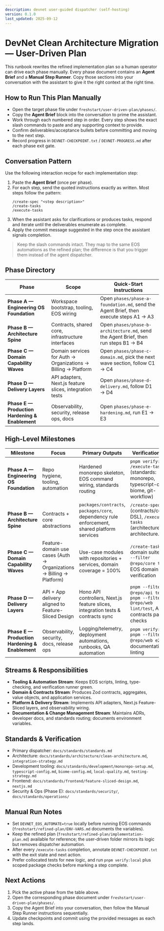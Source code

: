 ```yaml
---
description: devnet user-guided dispatcher (self-hosting)
version: 0.1.0
last_updated: 2025-09-12
---
```


# DevNet Clean Architecture Migration — User-Driven Plan

This runbook rewrites the refined implementation plan so a human operator can drive each phase manually. Every phase document contains an **Agent Brief** and a **Manual Step Runner**. Copy those sections into your conversation with the assistant to give it the right context at the right time.

## How to Run This Plan Manually
- Open the target phase file under `freshstart/user-driven-plan/phases/`.
- Copy the **Agent Brief** block into the conversation to prime the assistant.
- Work through each numbered step in order. Every step shows the exact slash commands to paste and any supporting context to provide.
- Confirm deliverables/acceptance bullets before committing and moving to the next step.
- Record progress in `DEVNET-CHECKPOINT.txt` / `DEVNET-PROGRESS.md` after each phase exit gate.

## Conversation Pattern
Use the following interaction recipe for each implementation step:
1. Paste the **Agent Brief** (once per phase).
2. For each step, send the quoted instructions exactly as written. Most steps follow the pattern:
   ```
   /create-spec "<step description>"
   /create-tasks
   /execute-tasks
   ```
3. When the assistant asks for clarifications or produces tasks, respond and iterate until the deliverables enumerate as complete.
4. Apply the commit message suggested in the step once the assistant signals completion.

> Keep the slash commands intact. They map to the same EOS automations as the refined plan; the difference is that you trigger them instead of the agent dispatcher.

## Phase Directory
| Phase | Scope | Quick-Start Instructions |
|-------|-------|--------------------------|
| **Phase A — Engineering OS Foundation** | Workspace bootstrap, tooling, EOS wiring | Open `phases/phase-a-foundation.md`, send the Agent Brief, then execute steps A1 → A3 |
| **Phase B — Architecture Spine** | Contracts, shared core, infrastructure interfaces | Open `phases/phase-b-architecture.md`, send the Agent Brief, then run steps B1 → B4 |
| **Phase C — Domain Capability Waves** | Domain services for Auth → Organizations → Billing → Platform | Open `phases/phase-c-domain.md`, pick the next wave section, follow C1 → C4 |
| **Phase D — Delivery Layers** | API adapters, Next.js feature slices, integration tests | Open `phases/phase-d-delivery.md`, follow D1 → D4 |
| **Phase E — Production Hardening & Enablement** | Observability, security, release ops, docs | Open `phases/phase-e-hardening.md`, run E1 → E3 |

## High-Level Milestones

| Milestone | Focus | Primary Outputs | Verification Gates |
|-----------|-------|-----------------|--------------------|
| **Phase A — Engineering OS Foundation** | Repo hygiene, tooling, automation | Hardened monorepo skeleton, EOS command wiring, standards routing | `pnpm verify:local`, `/execute-tasks` (standards: monorepo, typescript-config, biome, git-workflow) |
| **Phase B — Architecture Spine** | Contracts + core abstractions | `packages/contracts`, `packages/core`, dependency rule enforcement, shared platform services | `/create-spec` (contracts/core DSL), `/execute-tasks` (architecture/clean-architecture.md) |
| **Phase C — Domain Capability Waves** | Feature-domain use cases (Auth → Organizations → Billing → Platform) | Use-case modules with repositories + services, domain coverage = 100% | `/create-tasks` domain suites, `pnpm --filter @repo/core test`, EOS domain verification |
| **Phase D — Delivery Layers** | API + App delivery aligned to Feature-Sliced Design | Hono API controllers, Next.js feature slices, integration tests & contracts sync | `pnpm --filter @repo/api test`, `pnpm --filter @repo/web lint/test`, API ↔ contracts parity checks |
| **Phase E — Production Hardening & Enablement** | Observability, security, docs, release ops | Logging/telemetry, deployment automations, runbooks, QA automation | `pnpm verify:local`, `pnpm --filter @repo/web e2e`, documentation linting |

## Streams & Responsibilities
- **Tooling & Automation Stream**: Keeps EOS scripts, linting, type-checking, and verification runner green.
- **Domain & Contracts Stream**: Produces Zod contracts, aggregates, value objects, and application services.
- **Platform & Delivery Stream**: Implements API adapters, Next.js Feature-Sliced layers, and observability wiring.
- **Documentation & Change Management Stream**: Maintains ADRs, developer docs, and standards routing; documents environment variables.

## Standards & Verification
- Primary dispatcher: `docs/standards/standards.md`
- Architecture: `docs/standards/architecture/clean-architecture.md`, `integration-strategy.md`
- Development tooling: `docs/standards/development/monorepo-setup.md`, `typescript-config.md`, `biome-config.md`, `local-quality.md`, `testing-strategy.md`
- Frontend: `docs/standards/frontend/feature-sliced-design.md`, `nextjs.md`
- Security & Ops (Phase E): `docs/standards/security/`, `docs/standards/operations/`

## Manual Run Notes
- Set `DEVNET_EOS_AUTOMATE=true` locally before running EOS commands (`freshstart/refined-plan/ENV-VARS.md` documents the variables).
- Keep the refined plan (`freshstart/refined-plan/implementation-plan.md`) available for reference; the user-driven folder mirrors its logic but removes dispatcher automation.
- After every `/execute-tasks` completion, annotate `DEVNET-CHECKPOINT.txt` with the exit state and next action.
- Prefer collocated tests for new logic, and run `pnpm verify:local` plus scoped package checks before marking a step complete.

## Next Actions
1. Pick the active phase from the table above.
2. Open the corresponding phase document under `freshstart/user-driven-plan/phases/`.
3. Copy the Agent Brief into your conversation, then follow the Manual Step Runner instructions sequentially.
4. Update checkpoints and commit using the provided messages as each step lands.

